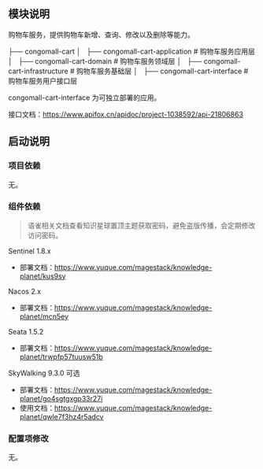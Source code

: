 
## 模块说明

购物车服务，提供购物车新增、查询、修改以及删除等能力。

├── congomall-cart
│   ├── congomall-cart-application  # 购物车服务应用层
│   ├── congomall-cart-domain  # 购物车服务领域层
│   ├── congomall-cart-infrastructure  # 购物车服务基础层
│   ├── congomall-cart-interface  # 购物车服务用户接口层

congomall-cart-interface 为可独立部署的应用。

接口文档：https://www.apifox.cn/apidoc/project-1038592/api-21806863

## 启动说明

### 项目依赖

无。

### 组件依赖

> 语雀相关文档查看知识星球置顶主题获取密码，避免盗版传播，会定期修改访问密码。

Sentinel 1.8.x

- 部署文档：https://www.yuque.com/magestack/knowledge-planet/kus9sy

Nacos 2.x

- 部署文档：https://www.yuque.com/magestack/knowledge-planet/mcn5ey

Seata 1.5.2

- 部署文档：https://www.yuque.com/magestack/knowledge-planet/trwpfp57tuusw51b

SkyWalking 9.3.0 可选

- 部署文档：https://www.yuque.com/magestack/knowledge-planet/go4sgtgxgp33r27i
- 使用文档：https://www.yuque.com/magestack/knowledge-planet/qwle7f3hz4r5adcv

### 配置项修改

无。
